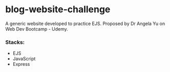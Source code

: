 # blog-website-challenge
A generic website developed to practice EJS. Proposed by Dr Angela Yu on Web Dev Bootcamp - Udemy.

### Stacks:
- EJS
- JavaScript
- Express
